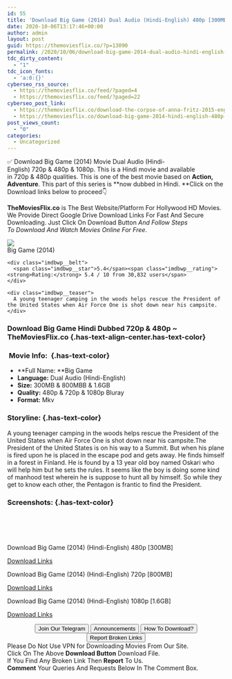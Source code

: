 ```yaml
---
id: 55
title: 'Download Big Game (2014) Dual Audio (Hindi-English) 480p [300MB] || 720p [800MB] || 1080p [1.6GB]'
date: 2020-10-06T13:17:46+00:00
author: admin
layout: post
guid: https://themoviesflix.co/?p=13090
permalink: /2020/10/06/download-big-game-2014-dual-audio-hindi-english-480p-300mb-720p-800mb-1080p-1-6gb/
tdc_dirty_content:
  - "1"
tdc_icon_fonts:
  - 'a:0:{}'
cyberseo_rss_source:
  - https://themoviesflix.co/feed/?paged=4
  - https://themoviesflix.co/feed/?paged=22
cyberseo_post_link:
  - https://themoviesflix.co/download-the-corpse-of-anna-fritz-2015-english-480p-720p/
  - https://themoviesflix.co/download-big-game-2014-hindi-english-480p-720p-1080p/
post_views_count:
  - "0"
categories:
  - Uncategorized
---
```

✅ Download Big Game (2014)&nbsp;Movie&nbsp;Dual Audio (Hindi-English)&nbsp;720p&nbsp;&&nbsp;480p&nbsp;& 1080p. This is a Hindi movie and available in&nbsp;720p&nbsp;&&nbsp;480p&nbsp;qualities. This is one of the best movie based on&nbsp;**Action, Adventure**. This part of this series is&nbsp;**now dubbed in&nbsp;Hindi.&nbsp;**Click on the Download links below to proceed👇

**TheMoviesFlix.co**&nbsp;is The Best Website/Platform For Hollywood HD Movies. We Provide Direct Google Drive Download Links For Fast And Secure Downloading. Just Click On Download Button&nbsp;_And Follow Steps To&nbsp;Download And Watch Movies Online For Free_.

<div class="imdbwp imdbwp--movie dark">
  <div class="imdbwp__thumb">
    <a class="imdbwp__link" target="_blank" title="Big Game" href="https://www.imdb.com/title/tt2088003/" rel="nofollow noopener noreferrer"><img class="imdbwp__img" src="https://m.media-amazon.com/images/M/MV5BMjQxNTc1ODA1Ml5BMl5BanBnXkFtZTgwMTQ1NDM3NDE@._V1_SX300.jpg" /></a>
  </div>
  
  <div class="imdbwp__content">
    <div class="imdbwp__header">
      <span class="imdbwp__title">Big Game</span> (2014)
    </div>
    
    <div class="imdbwp__belt">
      <span class="imdbwp__star">5.4</span><span class="imdbwp__rating"><strong>Rating:</strong> 5.4 / 10 from 30,832 users</span>
    </div>
    
    <div class="imdbwp__teaser">
      A young teenager camping in the woods helps rescue the President of the United States when Air Force One is shot down near his campsite.
    </div>
  </div>
</div>

### Download Big Game Hindi Dubbed 720p & 480p ~ TheMoviesFlix.co {.has-text-align-center.has-text-color}

### &nbsp;Movie Info:&nbsp; {.has-text-color}

  * **Full Name:&nbsp;**Big Game
  * **Language:**&nbsp;Dual Audio (Hindi-English)
  * **Size:**&nbsp;300MB & 800MBB & 1.6GB
  * **Quality:**&nbsp;480p & 720p & 1080p Bluray
  * **Format:**&nbsp;Mkv

### Storyline: {.has-text-color}

A young teenager camping in the woods helps rescue the President of the United States when Air Force One is shot down near his campsite.The President of the United States is on his way to a Summit. But when his plane is fired upon he is placed in the escape pod and gets away. He finds himself in a forest in Finland. He is found by a 13 year old boy named Oskari who will help him but he sets the rules. It seems like the boy is doing some kind of manhood test wherein he is suppose to hunt all by himself. So while they get to know each other, the Pentagon is frantic to find the President.

### Screenshots: {.has-text-color}

<div class="wp-block-image">
  <figure class="aligncenter"><img src="https://i.imgur.com/4WpXKHQ.png" alt /></figure>
</div>

<div class="wp-block-image">
  <figure class="aligncenter"><img src="https://i.imgur.com/znroiD6.png" alt /></figure>
</div>

<div class="wp-block-image">
  <figure class="aligncenter"><img src="https://i.imgur.com/KU1KgAX.jpg" alt /></figure>
</div>

<div class="wp-block-image">
  <figure class="aligncenter"><img src="https://i.imgur.com/7yoyYVP.png" alt /></figure>
</div>

<div class="wp-block-image">
  <figure class="aligncenter"><img src="https://i.imgur.com/6FxoCPw.png" alt /></figure>
</div>

<p class="has-text-align-center has-text-color has-medium-font-size">
  Download Big Game (2014) (Hindi-English) 480p [300MB]
</p>

<span class="mb-center maxbutton-3-center"><span class="maxbutton-3-container mb-container"><a class="maxbutton-3 maxbutton maxbutton-post-button" target="_blank" rel="nofollow noopener noreferrer" href="https://coinquint.com/a12702/"><span class="mb-text">Download Links</span></a></span></span>

<p class="has-text-align-center has-text-color has-medium-font-size">
  Download Big Game (2014) (Hindi-English) 720p [800MB]
</p>

<span class="mb-center maxbutton-3-center"><span class="maxbutton-3-container mb-container"><a class="maxbutton-3 maxbutton maxbutton-post-button" target="_blank" rel="nofollow noopener noreferrer" href="https://coinquint.com/a12704/"><span class="mb-text">Download Links</span></a></span></span>

<p class="has-text-align-center has-text-color has-medium-font-size">
  Download Big Game (2014) (Hindi-English) 1080p [1.6GB]
</p>

<span class="mb-center maxbutton-3-center"><span class="maxbutton-3-container mb-container"><a class="maxbutton-3 maxbutton maxbutton-post-button" target="_blank" rel="nofollow noopener noreferrer" href="https://coinquint.com/a12706/"><span class="mb-text">Download Links</span></a></span></span>

<center>
</center>

<center>
  <a href="https://t.me/themoviesflixcom" target="_blank" data-wpel-link="external" rel="nofollow external noopener noreferrer"><button class="button button5">Join Our Telegram</button></a> <a href="https://themoviesflix.co/download-big-game-2014-hindi-english-480p-720p-1080p/#" target="_blank" data-wpel-link="external" rel="nofollow external noopener noreferrer"><button class="button button5">Announcements</button></a> <a href="https://themoviesflix.com/how-to-download/" target="_blank" data-wpel-link="external" rel="nofollow external noopener noreferrer"><button class="button button5">How To Download?</button></a> <a href="https://themoviesflix.co/download-big-game-2014-hindi-english-480p-720p-1080p/#" target="_blank" data-wpel-link="external" rel="nofollow external noopener noreferrer"><button class="button button5">Report Broken Links</button></a>
</center>

<div class="alert alert-danger">
  Please Do Not Use VPN for Downloading Movies From Our Site.
</div>

<div class="alert alert-success">
  Click On The Above <strong>Download Button</strong> Download File.
</div>

<div class="alert alert-warning">
  If You Find Any Broken Link Then <strong>Report</strong> To Us.
</div>

<div class="alert alert-info">
  <strong>Comment</strong> Your Queries And Requests Below In The Comment Box.
</div>
